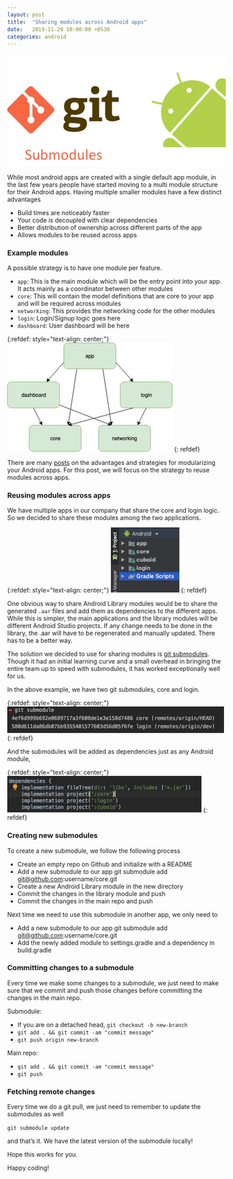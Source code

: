 ```yaml
---
layout: post
title:  "Sharing modules across Android apps"
date:   2019-11-29 10:00:00 +0530
categories: android
---
```

![image](/assets/images/android-modules/android_git_submodules.jpeg)

While most android apps are created with a single default app module, in the last few years people have started moving to a multi module structure for their Android apps. Having multiple smaller modules have a few distinct
advantages

* Build times are noticeably faster
* Your code is decoupled with clear dependencies
* Better distribution of ownership across different parts of the app
* Allows modules to be reused across apps

### Example modules
A possible strategy is to have one module per feature.

* `app`: This is the main module which will be the entry point into your app. It acts mainly as a coordinator between
other modules
* `core`: This will contain the model definitions that are core to your app and will be required across modules
* `networking`: This provides the networking code for the other modules
* `login`: Login/Signup logic goes here
* `dashboard`: User dashboard will be here

{:refdef: style="text-align: center;"}
![image](/assets/images/android-modules/modules.jpeg)
{: refdef}

There are many [posts][1] on the advantages and strategies for modularizing your Android apps. For this post, we will focus on the strategy to reuse modules across apps.

### Reusing modules across apps
We have multiple apps in our company that share the core and login logic. So we decided to share these modules among
the two applications.

{:refdef: style="text-align: center;"}
![image](/assets/images/android-modules/structure.png)
{: refdef}

One obvious way to share Android Library modules would be to share the generated `.aar` files and add them as dependencies to the different apps. While this is simpler, the main applications and the library modules will be different Android Studio projects. If any change needs to be done in the library, the .aar will have to be regenerated and manually updated. There has to be a better way.

The solution we decided to use for sharing modules is [git submodules][2]. Though it had an initial learning curve and a small overhead in bringing the entire team up to speed with submodules, it has worked exceptionally well for us.

In the above example, we have two git submodules, core and login.

{:refdef: style="text-align: center;"}
![image](/assets/images/android-modules/submodules.png)
{: refdef}

And the submodules will be added as dependencies just as any Android module,

{:refdef: style="text-align: center;"}
![image](/assets/images/android-modules/dependencies.png)
{: refdef}

### Creating new submodules
To create a new submodule, we follow the following process

* Create an empty repo on Github and initialize with a README
* Add a new submodule to our app git submodule add git@github.com:username/core.git
* Create a new Android Library module in the new directory
* Commit the changes in the library module and push
* Commit the changes in the main repo and push

Next time we need to use this submodule in another app, we only need to

* Add a new submodule to our app git submodule add git@github.com:username/core.git
* Add the newly added module to settings.gradle and a dependency in build.gradle

### Committing changes to a submodule
Every time we make some changes to a submodule, we just need to make sure that we commit and push those changes
before committing the changes in the main repo.

Submodule:

* If you are on a detached head, `git checkout -b new-branch`
* `git add . && git commit -am "commit message"`
* `git push origin new-branch`

Main repo:

* `git add . && git commit -am "commit message"`
* `git push`

### Fetching remote changes
Every time we do a git pull, we just need to remember to update the submodules as well

`git submodule update`

and that’s it. We have the latest version of the submodule locally!

Hope this works for you.
    
Happy coding!

[1]: https://medium.com/google-developer-experts/modularizing-android-applications-9e2d18f244a0
[2]: https://git-scm.com/book/en/v2/Git-Tools-Submodules